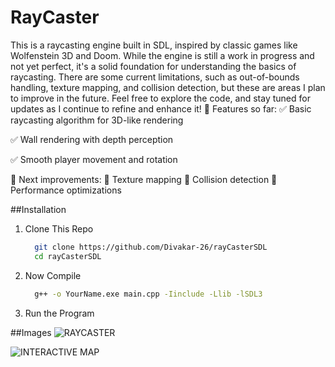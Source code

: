 # RayCaster
This is a raycasting engine built in SDL, inspired by classic games like Wolfenstein 3D and Doom. While the engine is still a work in progress and not yet perfect, it's a solid foundation for understanding the basics of raycasting. There are some current limitations, such as out-of-bounds handling, texture mapping, and collision detection, but these are areas I plan to improve in the future. Feel free to explore the code, and stay tuned for updates as I continue to refine and enhance it!
🔹 Features so far:
✅ Basic raycasting algorithm for 3D-like rendering

✅ Wall rendering with depth perception

✅ Smooth player movement and rotation


🔧 Next improvements:
🔹 Texture mapping
🔹 Collision detection
🔹 Performance optimizations

##Installation
1. Clone This Repo
   ```bash
     git clone https://github.com/Divakar-26/rayCasterSDL
     cd rayCasterSDL
2. Now Compile
   ```bash
     g++ -o YourName.exe main.cpp -Iinclude -Llib -lSDL3
3. Run the Program

##Images
![RAYCASTER](https://github.com/Divakar-26/rayCasterSDL/blob/main/raycaster.png)

![INTERACTIVE MAP](https://github.com/Divakar-26/rayCasterSDL/blob/main/rayCaster.gif)
